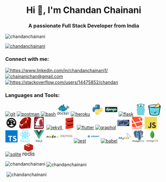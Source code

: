 <h1 align="center">Hi 👋, I'm Chandan Chainani</h1>
<h3 align="center">A passionate Full Stack Developer from India</h3>

<p align="left"> <img src="https://komarev.com/ghpvc/?username=chandanchainani&label=Profile%20views&color=0e75b6&style=flat" alt="chandanchainani" /> </p>

<p align="left"> <a href="https://github.com/ryo-ma/github-profile-trophy"><img src="https://github-profile-trophy.vercel.app/?username=chandanchainani&theme=algolia" alt="chandanchainani" /></a> </p>

<h3 align="left">Connect with me:</h3>
<p align="left">
<!--
<a href="https://linkedin.com/in/chandanchainani1" target="blank"><img align="center" src="https://cdn.jsdelivr.net/npm/simple-icons@3.0.1/icons/linkedin.svg" alt="chandanchainani1" height="30" width="40" /></a>
<a href="https://stackoverflow.com/users/14475852" target="blank"><img align="center" src="https://cdn.jsdelivr.net/npm/simple-icons@3.0.1/icons/stackoverflow.svg" alt="14475852" height="30" width="40" /></a>
-->
<a href="https://www.linkedin.com/in/chandanchainani1/" target="blank"><img align="center" src="https://img.shields.io/badge/-ChandanChainani-blue?style=flat-square&logo=Linkedin&logoColor=white" alt="https://www.linkedin.com/in/chandanchainani1/" /></a>
<a href="mailto:chainanichan@gmail.com" target="blank"><img align="center" src="https://img.shields.io/badge/chainanichan@gmail.com-red?style=flat-square&logo=Gmail&logoColor=white" alt="chainanichan@gmail.com" /></a>
<a href="https://stackoverflow.com/users/14475852/chandan?tab=profile" target="blank"><img align="center" alt="https://stackoverflow.com/users/14475852/chandan" src="https://img.shields.io/stackexchange/stackoverflow/r/14475852?label=StackOverflow&logo=stackoverflow"></a>
</p>

<h3 align="left">Languages and Tools:</h3>
<p align="left">
  <a href="https://git-scm.com/" target="_blank"><img src="https://www.vectorlogo.zone/logos/git-scm/git-scm-icon.svg" alt="git" width="40" height="40"/></a>
  <a href="https://postman.com" target="_blank"><img src="https://www.vectorlogo.zone/logos/getpostman/getpostman-icon.svg" alt="postman" width="40" height="40"/></a>
  <a href="https://www.gnu.org/software/bash/" target="_blank"><img src="https://www.vectorlogo.zone/logos/gnu_bash/gnu_bash-icon.svg" alt="bash" width="40" height="40"/></a>
  <a href="https://www.docker.com/" target="_blank"><img src="https://raw.githubusercontent.com/devicons/devicon/master/icons/docker/docker-original-wordmark.svg" alt="docker" width="40" height="40"/></a>
  <a href="https://heroku.com" target="_blank"><img src="https://www.vectorlogo.zone/logos/heroku/heroku-icon.svg" alt="heroku" width="40" height="40"/></a>
  <a href="https://www.python.org" target="_blank"><img src="https://raw.githubusercontent.com/devicons/devicon/master/icons/python/python-original.svg" alt="python" width="40" height="40"/></a>
  <a href="https://www.djangoproject.com/" target="_blank"><img src="https://raw.githubusercontent.com/devicons/devicon/master/icons/django/django-original.svg" alt="django" width="40" height="40"/></a>
  <a href="https://flask.palletsprojects.com/" target="_blank"> <img src="https://www.vectorlogo.zone/logos/pocoo_flask/pocoo_flask-icon.svg" alt="flask" width="40" height="40"/></a>
  <a href="https://golang.org" target="_blank"> <img src="https://raw.githubusercontent.com/devicons/devicon/master/icons/go/go-original.svg" alt="go" width="40" height="40"/></a>
  <a href="https://gin-gonic.com/" target="_blank"> <img src="https://raw.githubusercontent.com/gin-gonic/logo/master/color.svg" alt="gin" width="40" height="40"/></a>
  <a href="https://www.rust-lang.org" target="_blank"><img src="https://raw.githubusercontent.com/devicons/devicon/master/icons/rust/rust-plain.svg" alt="rust" width="40" height="40"/></a>
  <a href="https://www.ruby-lang.org/en/" target="_blank"><img src="https://raw.githubusercontent.com/devicons/devicon/master/icons/ruby/ruby-original.svg" alt="ruby" width="40" height="40"/></a>
  <a href="https://rubyonrails.org" target="_blank"><img src="https://raw.githubusercontent.com/devicons/devicon/master/icons/rails/rails-original-wordmark.svg" alt="rails" width="40" height="40"/></a>
  <a href="https://jekyllrb.com/" target="_blank"><img src="https://www.vectorlogo.zone/logos/jekyllrb/jekyllrb-icon.svg" alt="jekyll" width="40" height="40"/> </a>
  <a href="https://www.scala-lang.org" target="_blank"><img src="https://raw.githubusercontent.com/devicons/devicon/master/icons/scala/scala-original.svg" alt="scala" width="40" height="40"/></a>
  <a href="https://flutter.dev" target="_blank"><img src="https://www.vectorlogo.zone/logos/flutterio/flutterio-icon.svg" alt="flutter" width="40" height="40"/></a>
  <a href="https://graphql.org" target="_blank"><img src="https://www.vectorlogo.zone/logos/graphql/graphql-icon.svg" alt="graphql" width="40" height="40"/></a>
  <a href="https://www.php.net" target="_blank"><img src="https://raw.githubusercontent.com/devicons/devicon/master/icons/php/php-original.svg" alt="php" width="40" height="40"/></a>
  <a href="https://laravel.com/" target="_blank"><img src="https://raw.githubusercontent.com/devicons/devicon/master/icons/laravel/laravel-plain-wordmark.svg" alt="laravel" width="40" height="40"/></a>
  <a href="https://developer.mozilla.org/en-US/docs/Web/JavaScript" target="_blank"><img src="https://raw.githubusercontent.com/devicons/devicon/master/icons/javascript/javascript-original.svg" alt="javascript" width="40" height="40"/></a>
  <a href="https://www.typescriptlang.org/" target="_blank"><img src="https://raw.githubusercontent.com/devicons/devicon/master/icons/typescript/typescript-original.svg" alt="typescript" width="40" height="40"/></a>
  <a href="https://reactjs.org/" target="_blank"><img src="https://raw.githubusercontent.com/devicons/devicon/master/icons/react/react-original-wordmark.svg" alt="react" width="40" height="40"/></a>
  <a href="https://vuejs.org/" target="_blank"><img src="https://raw.githubusercontent.com/devicons/devicon/master/icons/vuejs/vuejs-original-wordmark.svg" alt="vuejs" width="40" height="40"/></a>
  <a href="https://nodejs.org" target="_blank"><img src="https://raw.githubusercontent.com/devicons/devicon/master/icons/nodejs/nodejs-original-wordmark.svg" alt="nodejs" width="40" height="40"/></a>
  <a href="https://expressjs.com" target="_blank"><img src="https://raw.githubusercontent.com/devicons/devicon/master/icons/express/express-original-wordmark.svg" alt="express" width="40" height="40"/></a>
  <a href="https://jestjs.io" target="_blank"><img src="https://www.vectorlogo.zone/logos/jestjsio/jestjsio-icon.svg" alt="jest" width="40" height="40"/></a>
  <a href="https://webpack.js.org" target="_blank"><img src="https://raw.githubusercontent.com/devicons/devicon/d00d0969292a6569d45b06d3f350f463a0107b0d/icons/webpack/webpack-original-wordmark.svg" alt="webpack" width="40" height="40"/></a>
  <a href="https://babeljs.io/" target="_blank"><img src="https://www.vectorlogo.zone/logos/babeljs/babeljs-icon.svg" alt="babel" width="40" height="40"/></a>
  <a href="https://www.mysql.com/" target="_blank"><img src="https://raw.githubusercontent.com/devicons/devicon/master/icons/mysql/mysql-original-wordmark.svg" alt="mysql" width="40" height="40"/></a>
  <a href="https://www.postgresql.org" target="_blank"><img src="https://raw.githubusercontent.com/devicons/devicon/master/icons/postgresql/postgresql-original-wordmark.svg" alt="postgresql" width="40" height="40"/></a>
  <a href="https://www.mongodb.com/" target="_blank"><img src="https://raw.githubusercontent.com/devicons/devicon/master/icons/mongodb/mongodb-original-wordmark.svg" alt="mongodb" width="40" height="40"/></a>
  <a href="https://www.sqlite.org/" target="_blank"><img src="https://www.vectorlogo.zone/logos/sqlite/sqlite-icon.svg" alt="sqlite" width="40" height="40"/></a>
  <a href="https://redis.io" target="_blank"> <img src="https://raw.githubusercontent.com/devicons/devicon/master/icons/redis/redis-original-wordmark.svg" alt="redis" width="40" height="40"/></a>
</p>

<p>
  <img align="left" src="https://github-readme-stats.vercel.app/api/top-langs/?username=chandanchainani&hide=javascript,html,css,php,vue,scss&show_icons=true&locale=en&layout=compact&theme=algolia" alt="chandanchainani" />
</p>

<p>&nbsp;<img align="center" src="https://github-readme-stats.vercel.app/api?username=chandanchainani&show_icons=true&locale=en&card_width=42&theme=algolia" alt="chandanchainani" /></p>
<p>&nbsp;<img align="center" src="https://readme-components.vercel.app/api?component=stackoverflow&stackoverflowid=14475852&theme=dark" alt="chandanchainani" /></p>
<!--
<p><img align="center" src="https://github-readme-streak-stats.herokuapp.com/?user=chandanchainani&" alt="chandanchainani" /></p>
-->

